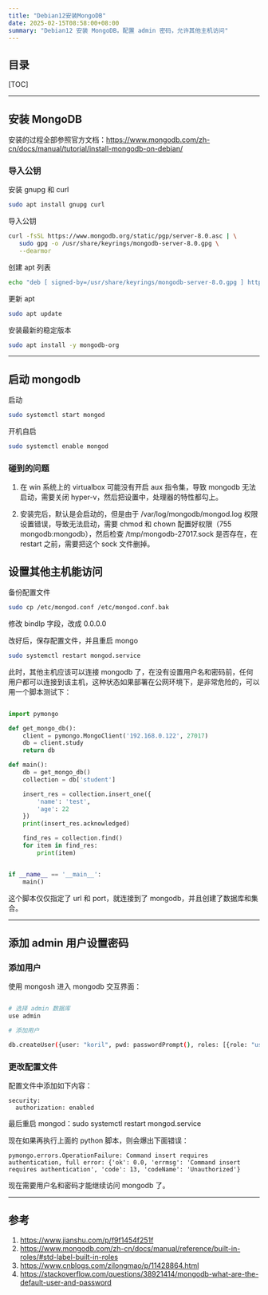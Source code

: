 ```yaml
---
title: "Debian12安装MongoDB"
date: 2025-02-15T08:58:00+08:00
summary: "Debian12 安装 MongoDB，配置 admin 密码，允许其他主机访问"
---
```


## 目录

[TOC]

---

## 安装 MongoDB

安装的过程全部参照官方文档：https://www.mongodb.com/zh-cn/docs/manual/tutorial/install-mongodb-on-debian/

### 导入公钥

安装 gnupg 和 curl

```sh
sudo apt install gnupg curl
```

导入公钥

```sh
curl -fsSL https://www.mongodb.org/static/pgp/server-8.0.asc | \
   sudo gpg -o /usr/share/keyrings/mongodb-server-8.0.gpg \
   --dearmor
```

创建 apt 列表

```sh
echo "deb [ signed-by=/usr/share/keyrings/mongodb-server-8.0.gpg ] http://repo.mongodb.org/apt/debian bookworm/mongodb-org/8.0 main" | sudo tee /etc/apt/sources.list.d/mongodb-org-8.0.list
```

更新 apt

```sh
sudo apt update
```

安装最新的稳定版本

```sh
sudo apt install -y mongodb-org
```

---

## 启动 mongodb

启动

```sh
sudo systemctl start mongod
```

开机自启
```sh
sudo systemctl enable mongod
```

### 碰到的问题

1. 在 win 系统上的 virtualbox 可能没有开启 aux 指令集，导致 mongodb 无法启动，需要关闭 hyper-v，然后把设置中，处理器的特性都勾上。

2. 安装完后，默认是会启动的，但是由于 /var/log/mongodb/mongod.log 权限设置错误，导致无法启动，需要 chmod 和 chown 配置好权限（755 mongodb:mongodb），然后检查 /tmp/mongodb-27017.sock 是否存在，在 restart 之前，需要把这个 sock 文件删掉。

## 设置其他主机能访问

备份配置文件

```sh
sudo cp /etc/mongod.conf /etc/mongod.conf.bak
```

修改 bindIp 字段，改成 0.0.0.0

改好后，保存配置文件，并且重启 mongo

```sh
sudo systemctl restart mongod.service
```

此时，其他主机应该可以连接 mongodb 了，在没有设置用户名和密码前，任何用户都可以连接到该主机，这种状态如果部署在公网环境下，是非常危险的，可以用一个脚本测试下：

```python

import pymongo

def get_mongo_db():
    client = pymongo.MongoClient('192.168.0.122', 27017)
    db = client.study
    return db

def main():
    db = get_mongo_db()
    collection = db['student']

    insert_res = collection.insert_one({
        'name': 'test',
        'age': 22
    })
    print(insert_res.acknowledged)

    find_res = collection.find()
    for item in find_res:
        print(item)


if __name__ == '__main__':
    main()

```

这个脚本仅仅指定了 url 和 port，就连接到了 mongodb，并且创建了数据库和集合。

---

## 添加 admin 用户设置密码

### 添加用户

使用 mongosh 进入 mongodb 交互界面：
```sh

# 选择 admin 数据库
use admin

# 添加用户

db.createUser({user: "koril", pwd: passwordPrompt(), roles: [{role: "userAdminAnyDatabase", db: "admin"}, {role: "readWriteAnyDatabase", db: "admin"}]})

```

### 更改配置文件

配置文件中添加如下内容：

```
security:
  authorization: enabled
```

最后重启 mongod：sudo systemctl restart mongod.service

现在如果再执行上面的 python 脚本，则会爆出下面错误：

```
pymongo.errors.OperationFailure: Command insert requires authentication, full error: {'ok': 0.0, 'errmsg': 'Command insert requires authentication', 'code': 13, 'codeName': 'Unauthorized'}
```

现在需要用户名和密码才能继续访问 mongodb 了。

---

## 参考

1. https://www.jianshu.com/p/f9f1454f251f
2. https://www.mongodb.com/zh-cn/docs/manual/reference/built-in-roles/#std-label-built-in-roles
3. https://www.cnblogs.com/zilongmao/p/11428864.html
4. https://stackoverflow.com/questions/38921414/mongodb-what-are-the-default-user-and-password
